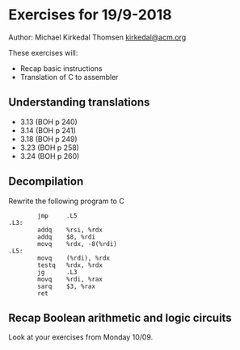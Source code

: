 # Exercises for 19/9-2018

Author: Michael Kirkedal Thomsen <kirkedal@acm.org>

These exercises will:
* Recap basic instructions
* Translation of C to assembler

## Understanding translations
  * 3.13 (BOH p 240)
  * 3.14 (BOH p 241)
  * 3.18 (BOH p 249)
  * 3.23 (BOH p 258)
  * 3.24 (BOH p 260)

## Decompilation
Rewrite the following program to C

```
        jmp     .L5
.L3:
        addq    %rsi, %rdx
        addq    $8, %rdi
        movq    %rdx, -8(%rdi)
.L5:
        movq    (%rdi), %rdx
        testq   %rdx, %rdx
        jg      .L3
        movq    %rdi, %rax
        sarq    $3, %rax
        ret
```

## Recap Boolean arithmetic and logic circuits
Look at your exercises from Monday 10/09.